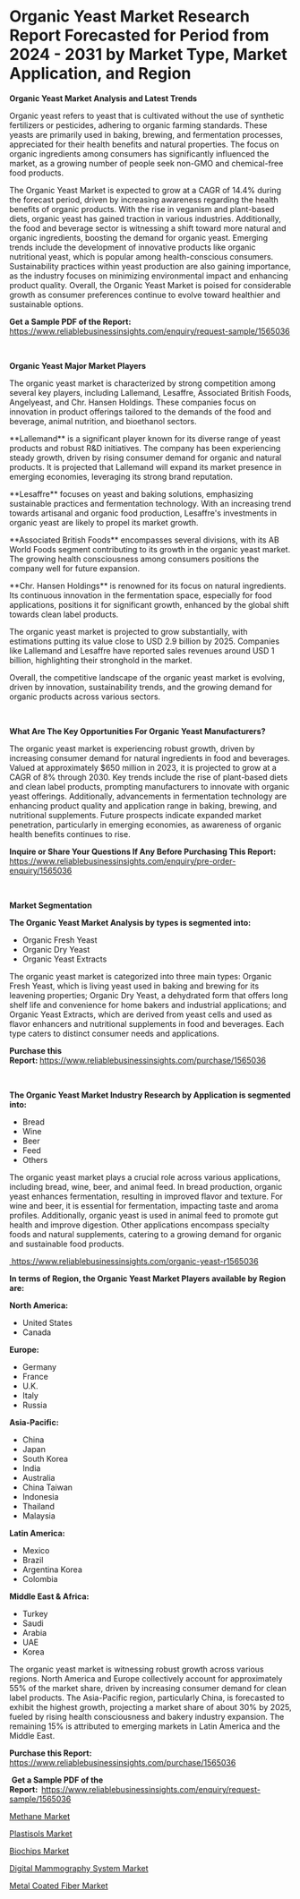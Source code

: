 <p><h1>Organic Yeast Market Research Report Forecasted for Period from 2024 -  2031 by Market Type, Market Application, and Region</h1></p><p><strong>Organic Yeast Market Analysis and Latest Trends</strong></p>
<p><p>Organic yeast refers to yeast that is cultivated without the use of synthetic fertilizers or pesticides, adhering to organic farming standards. These yeasts are primarily used in baking, brewing, and fermentation processes, appreciated for their health benefits and natural properties. The focus on organic ingredients among consumers has significantly influenced the market, as a growing number of people seek non-GMO and chemical-free food products.</p><p>The Organic Yeast Market is expected to grow at a CAGR of 14.4% during the forecast period, driven by increasing awareness regarding the health benefits of organic products. With the rise in veganism and plant-based diets, organic yeast has gained traction in various industries. Additionally, the food and beverage sector is witnessing a shift toward more natural and organic ingredients, boosting the demand for organic yeast. Emerging trends include the development of innovative products like organic nutritional yeast, which is popular among health-conscious consumers. Sustainability practices within yeast production are also gaining importance, as the industry focuses on minimizing environmental impact and enhancing product quality. Overall, the Organic Yeast Market is poised for considerable growth as consumer preferences continue to evolve toward healthier and sustainable options.</p></p>
<p><strong>Get a Sample PDF of the Report:&nbsp;</strong> <a href="https://www.reliablebusinessinsights.com/enquiry/request-sample/1565036?utm_campaign=39&utm_medium=2&utm_source=Github&utm_content=ia&utm_term=08112024&utm_id=organic-yeast">https://www.reliablebusinessinsights.com/enquiry/request-sample/1565036</a></p>
<p>&nbsp;</p>
<p><strong>Organic Yeast Major Market Players</strong></p>
<p><p>The organic yeast market is characterized by strong competition among several key players, including Lallemand, Lesaffre, Associated British Foods, Angelyeast, and Chr. Hansen Holdings. These companies focus on innovation in product offerings tailored to the demands of the food and beverage, animal nutrition, and bioethanol sectors.</p><p>**Lallemand** is a significant player known for its diverse range of yeast products and robust R&D initiatives. The company has been experiencing steady growth, driven by rising consumer demand for organic and natural products. It is projected that Lallemand will expand its market presence in emerging economies, leveraging its strong brand reputation.</p><p>**Lesaffre** focuses on yeast and baking solutions, emphasizing sustainable practices and fermentation technology. With an increasing trend towards artisanal and organic food production, Lesaffre's investments in organic yeast are likely to propel its market growth.</p><p>**Associated British Foods** encompasses several divisions, with its AB World Foods segment contributing to its growth in the organic yeast market. The growing health consciousness among consumers positions the company well for future expansion.</p><p>**Chr. Hansen Holdings** is renowned for its focus on natural ingredients. Its continuous innovation in the fermentation space, especially for food applications, positions it for significant growth, enhanced by the global shift towards clean label products.</p><p>The organic yeast market is projected to grow substantially, with estimations putting its value close to USD 2.9 billion by 2025. Companies like Lallemand and Lesaffre have reported sales revenues around USD 1 billion, highlighting their stronghold in the market.</p><p>Overall, the competitive landscape of the organic yeast market is evolving, driven by innovation, sustainability trends, and the growing demand for organic products across various sectors.</p></p>
<p>&nbsp;</p>
<p><strong>What Are The Key Opportunities For Organic Yeast Manufacturers?</strong></p>
<p><p>The organic yeast market is experiencing robust growth, driven by increasing consumer demand for natural ingredients in food and beverages. Valued at approximately $650 million in 2023, it is projected to grow at a CAGR of 8% through 2030. Key trends include the rise of plant-based diets and clean label products, prompting manufacturers to innovate with organic yeast offerings. Additionally, advancements in fermentation technology are enhancing product quality and application range in baking, brewing, and nutritional supplements. Future prospects indicate expanded market penetration, particularly in emerging economies, as awareness of organic health benefits continues to rise.</p></p>
<p><strong>Inquire or Share Your Questions If Any Before Purchasing This Report:</strong> <a href="https://www.reliablebusinessinsights.com/enquiry/pre-order-enquiry/1565036?utm_campaign=39&utm_medium=2&utm_source=Github&utm_content=ia&utm_term=08112024&utm_id=organic-yeast">https://www.reliablebusinessinsights.com/enquiry/pre-order-enquiry/1565036</a></p>
<p>&nbsp;</p>
<p><strong>Market Segmentation</strong></p>
<p><strong>The Organic Yeast Market Analysis by types is segmented into:</strong></p>
<p><ul><li>Organic Fresh Yeast</li><li>Organic Dry Yeast</li><li>Organic Yeast Extracts</li></ul></p>
<p><p>The organic yeast market is categorized into three main types: Organic Fresh Yeast, which is living yeast used in baking and brewing for its leavening properties; Organic Dry Yeast, a dehydrated form that offers long shelf life and convenience for home bakers and industrial applications; and Organic Yeast Extracts, which are derived from yeast cells and used as flavor enhancers and nutritional supplements in food and beverages. Each type caters to distinct consumer needs and applications.</p></p>
<p><strong>Purchase this Report:&nbsp;</strong><a href="https://www.reliablebusinessinsights.com/purchase/1565036?utm_campaign=39&utm_medium=2&utm_source=Github&utm_content=ia&utm_term=08112024&utm_id=organic-yeast">https://www.reliablebusinessinsights.com/purchase/1565036</a></p>
<p>&nbsp;</p>
<p><strong>The Organic Yeast Market Industry Research by Application is segmented into:</strong></p>
<p><ul><li>Bread</li><li>Wine</li><li>Beer</li><li>Feed</li><li>Others</li></ul></p>
<p><p>The organic yeast market plays a crucial role across various applications, including bread, wine, beer, and animal feed. In bread production, organic yeast enhances fermentation, resulting in improved flavor and texture. For wine and beer, it is essential for fermentation, impacting taste and aroma profiles. Additionally, organic yeast is used in animal feed to promote gut health and improve digestion. Other applications encompass specialty foods and natural supplements, catering to a growing demand for organic and sustainable food products.</p></p>
<p><a href="https://www.reliablebusinessinsights.com/organic-yeast-r1565036?utm_campaign=39&utm_medium=2&utm_source=Github&utm_content=ia&utm_term=08112024&utm_id=organic-yeast">&nbsp;https://www.reliablebusinessinsights.com/organic-yeast-r1565036</a></p>
<p><strong>In terms of Region, the Organic Yeast Market Players available by Region are:</strong></p>
<p>
    <p> <strong> North America: </strong>
        <ul>
            <li>United States</li>
            <li>Canada</li>
        </ul>
        </p> 
    <p> <strong> Europe: </strong>
        <ul>
            <li>Germany</li>
            <li>France</li>
            <li>U.K.</li>
            <li>Italy</li>
            <li>Russia</li>
        </ul>
        </p> 
    <p> <strong> Asia-Pacific: </strong>
        <ul>
            <li>China</li>
            <li>Japan</li>
            <li>South Korea</li>
            <li>India</li>
            <li>Australia</li>
            <li>China Taiwan</li>
            <li>Indonesia</li>
            <li>Thailand</li>
            <li>Malaysia</li>
        </ul>
        </p> 
    <p> <strong> Latin America: </strong>
        <ul>
            <li>Mexico</li>
            <li>Brazil</li>
            <li>Argentina Korea</li>
            <li>Colombia</li>
        </ul>
        </p> 
    <p> <strong> Middle East & Africa: </strong>
        <ul>
            <li>Turkey</li>
            <li>Saudi</li>
            <li>Arabia</li>
            <li>UAE</li>
            <li>Korea</li>
        </ul>
    </p>
    </p>
<p><p>The organic yeast market is witnessing robust growth across various regions. North America and Europe collectively account for approximately 55% of the market share, driven by increasing consumer demand for clean label products. The Asia-Pacific region, particularly China, is forecasted to exhibit the highest growth, projecting a market share of about 30% by 2025, fueled by rising health consciousness and bakery industry expansion. The remaining 15% is attributed to emerging markets in Latin America and the Middle East.</p></p>
<p><strong>Purchase this Report: </strong><a href="https://www.reliablebusinessinsights.com/purchase/1565036?utm_campaign=39&utm_medium=2&utm_source=Github&utm_content=ia&utm_term=08112024&utm_id=organic-yeast">https://www.reliablebusinessinsights.com/purchase/1565036</a></p>
<p>&nbsp;<strong>Get a Sample PDF of the Report:&nbsp;&nbsp;</strong><a href="https://www.reliablebusinessinsights.com/enquiry/request-sample/1565036?utm_campaign=39&utm_medium=2&utm_source=Github&utm_content=ia&utm_term=08112024&utm_id=organic-yeast">https://www.reliablebusinessinsights.com/enquiry/request-sample/1565036</a></p>
<p><strong></strong></p>
<p><p><a href="https://github.com/iva0ei4r/Market-Research-Report-List-1/blob/main/methane-market.md?utm_campaign=39&utm_medium=2&utm_source=Github&utm_content=ia&utm_term=08112024&utm_id=organic-yeast">Methane Market</a></p><p><a href="https://github.com/ibbiechinotit/Market-Research-Report-List-1/blob/main/plastisols-market.md?utm_campaign=39&utm_medium=2&utm_source=Github&utm_content=ia&utm_term=08112024&utm_id=organic-yeast">Plastisols Market</a></p><p><a href="https://issuu.com/reportprime-2/docs/biochips-market-size-2030.pptx_ee0b0bdb99dfa3?utm_campaign=39&utm_medium=2&utm_source=Github&utm_content=ia&utm_term=08112024&utm_id=organic-yeast">Biochips Market</a></p><p><a href="https://issuu.com/reportprime-2/docs/digital-mammography-system-market-s_525651a9252f3d?utm_campaign=39&utm_medium=2&utm_source=Github&utm_content=ia&utm_term=08112024&utm_id=organic-yeast">Digital Mammography System Market</a></p><p><a href="https://github.com/elseludvikoh/Market-Research-Report-List-1/blob/main/metal-coated-fiber-market.md?utm_campaign=39&utm_medium=2&utm_source=Github&utm_content=ia&utm_term=08112024&utm_id=organic-yeast">Metal Coated Fiber Market</a></p></p>